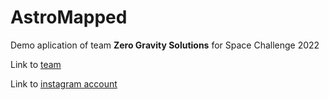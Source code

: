 # AstroMapped

Demo aplication of team **Zero Gravity Solutions** for Space Challenge 2022

Link to [team](https://2022.spaceappschallenge.org/challenges/2022-challenges/moonquake-map/teams/zero-gravity-solutions/project)

Link to [instagram account](https://www.instagram.com/astromapped/)

